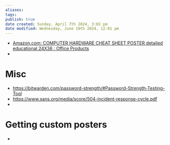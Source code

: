 ```yaml
---
aliases: 
tags: 
publish: true
date created: Sunday, April 7th 2024, 3:02 pm
date modified: Wednesday, June 19th 2024, 12:01 pm
---
```


- [Amazon.com: COMPUTER HARDWARE CHEAT SHEET POSTER detailed educational 24X36 : Office Products](https://www.amazon.com/dp/B00B8CGTMM/?coliid=I2NUWW7D2ZXDJ3&colid=7TNCPHDLWHYB&ref_=list_c_wl_lv_ov_lig_dp_it&th=1) 
- 

# Misc
- https://bitwarden.com/password-strength/#Password-Strength-Testing-Tool
- https://www.sans.org/media/score/504-incident-response-cycle.pdf
- 

# Getting custom posters
- 